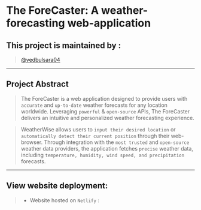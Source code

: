 # The ForeCaster: A weather-forecasting web-application

## This project is maintained by :
> [@vedbulsara04](https://github.com/vedbulsara04)

---
## Project Abstract

> The ForeCaster is a web application designed to provide users with ` accurate ` and ` up-to-date ` weather forecasts 
  for any location worldwide. Leveraging ` powerful ` & `open-source` APIs, The ForeCaster delivers an intuitive and personalized weather forecasting experience.

> WeatherWise allows users to ` input their desired location ` or ` automatically detect their current position ` through their web-browser.
Through integration with the ` most trusted ` and ` open-source ` weather data providers, 
the application fetches ` precise ` weather data, including ` temperature, humidity, wind speed, and precipitation ` forecasts.

---
## View website deployment: 

>- Website hosted on ` Netlify ` : 
